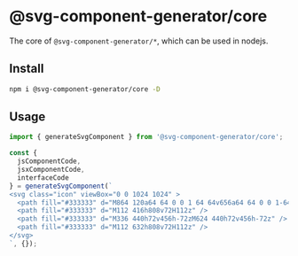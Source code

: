 # @svg-component-generator/core

The core of `@svg-component-generator/*`, which can be used in nodejs.

## Install
```bash
npm i @svg-component-generator/core -D
```

## Usage
```javascript
import { generateSvgComponent } from '@svg-component-generator/core';

const {
  jsComponentCode,
  jsxComponentCode,
  interfaceCode
} = generateSvgComponent(`
<svg class="icon" viewBox="0 0 1024 1024" >
  <path fill="#333333" d="M864 120a64 64 0 0 1 64 64v656a64 64 0 0 1-64 64H160a64 64 0 0 1-64-64V184a64 64 0 0 1 64-64h704z m-8 72H168v640h688V192z" />
  <path fill="#333333" d="M112 416h808v72H112z" />
  <path fill="#333333" d="M336 440h72v456h-72zM624 440h72v456h-72z" />
  <path fill="#333333" d="M112 632h808v72H112z" />
</svg>
`, {});
```
